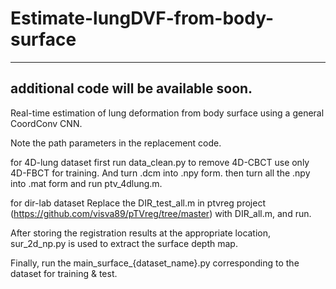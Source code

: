 # Estimate-lungDVF-from-body-surface
----------------------------------------------------------------------------
additional code will be available soon.
----------------------------------------------------------------------------

Real-time estimation of lung deformation from body surface using a general CoordConv CNN.

Note the path parameters in the replacement code.

for 4D-lung dataset
first run data_clean.py to remove 4D-CBCT use only 4D-FBCT for training. And turn .dcm into .npy form.
then turn all the .npy into .mat form and run ptv_4dlung.m.

for dir-lab dataset
Replace the DIR_test_all.m in ptvreg project (https://github.com/visva89/pTVreg/tree/master) with DIR_all.m, and run.

After storing the registration results at the appropriate location, sur_2d_np.py is used to extract the surface depth map.

Finally, run the main_surface_{dataset_name}.py corresponding to the dataset for training & test.
